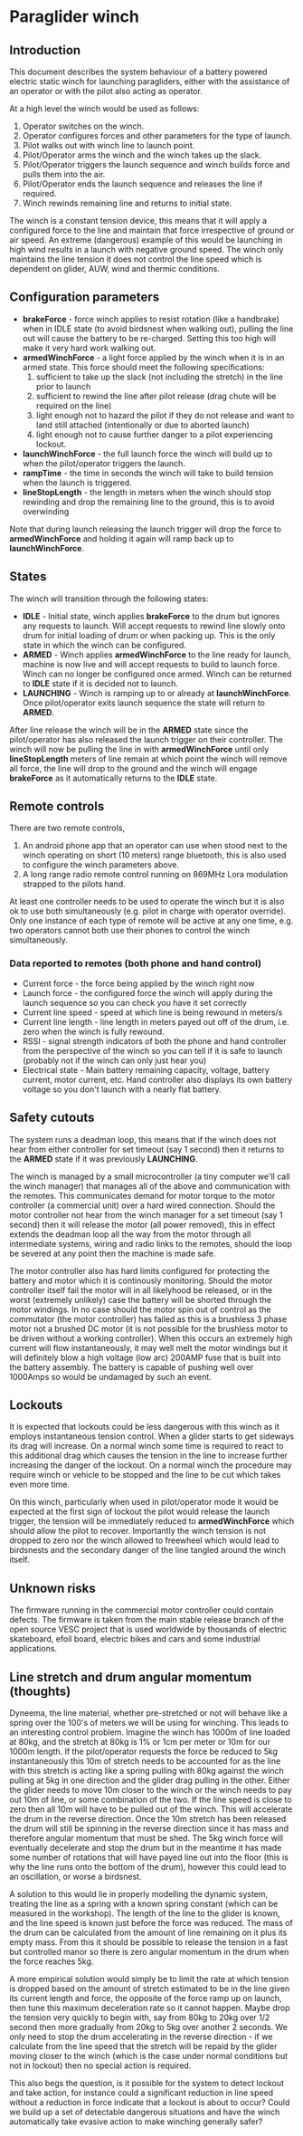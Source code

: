 # Paraglider winch

## Introduction
This document describes the system behaviour of a battery powered electric static winch for launching paragliders, either with the assistance of an operator or with the pilot also acting as operator.

At a high level the winch would be used as follows:
1. Operator switches on the winch.
2. Operator configures forces and other parameters for the type of launch.
3. Pilot walks out with winch line to launch point.
4. Pilot/Operator arms the winch and the winch takes up the slack.
5. Pilot/Operator triggers the launch sequence and winch builds force and pulls them into the air.
6. Pilot/Operator ends the launch sequence and releases the line if required.
7. Winch rewinds remaining line and returns to initial state.

The winch is a constant tension device, this means that it will apply a configured force to the line and maintain that force irrespective of ground or air speed. An extreme (dangerous) example of this would be launching in high wind results in a launch with negative ground speed. The winch only maintains the line tension it does not control the line speed which is dependent on glider, AUW, wind and thermic conditions.

## Configuration parameters
* **brakeForce** -        force winch applies to resist rotation (like a handbrake) when in IDLE state (to avoid birdsnest when walking out), pulling the line out will cause the battery to be re-charged. Setting this too high will make it very hard work walking out.
* **armedWinchForce** -   a light force applied by the winch when it is in an armed state. This force should meet the following specifications:
  1. sufficient to take up the slack (not including the stretch) in the line prior to launch 
  2. sufficient to rewind the line after pilot release (drag chute will be required on the line)
  3. light enough not to hazard the pilot if they do not release and want to land still attached (intentionally or due to aborted launch)
  4. light enough not to cause further danger to a pilot experiencing lockout.
* **launchWinchForce** -  the full launch force the winch will build up to when the pilot/operator triggers the launch.
* **rampTime** -          the time in seconds the winch will take to build tension when the launch is triggered.
* **lineStopLength** -    the length in meters when the winch should stop rewinding and drop the remaining line to the ground, this is to avoid overwinding

Note that during launch releasing the launch trigger will drop the force to **armedWinchForce** and holding it again will ramp back up to **launchWinchForce**.

## States
The winch will transition through the following states:
      
* **IDLE** -       Initial state, winch applies **brakeForce** to the drum but ignores any requests to launch. Will accept requests to rewind line slowly onto drum for initial loading of drum or when packing up. This is the only state in which the winch can be configured.
* **ARMED** -      Winch applies **armedWinchForce** to the line ready for launch, machine is now live and will accept requests to build to launch force. Winch can no longer be configured once armed. Winch can be returned to **IDLE** state if it is decided not to launch.
* **LAUNCHING** -  Winch is ramping up to or already at **launchWinchForce**. Once pilot/operator exits launch sequence the state will return to **ARMED**.

After line release the winch will be in the **ARMED** state since the pilot/operator has also released the launch trigger on their controller. The winch will now be pulling the line in with **armedWinchForce** until only **lineStopLength** meters of line remain at which point the winch will remove all force, the line will drop to the ground and the winch will engage **brakeForce** as it automatically returns to the **IDLE** state.

## Remote controls
There are two remote controls, 
1. An android phone app that an operator can use when stood next to the winch operating on short (10 meters) range bluetooth, this is also used to configure the winch parameters above. 
2. A long range radio remote control running on 869MHz Lora modulation strapped to the pilots hand.

At least one controller needs to be used to operate the winch but it is also ok to use both simultaneously (e.g. pilot in charge with operator override). Only one instance of each type of remote will be active at any one time, e.g. two operators cannot both use their phones to control the winch simultaneously.

### Data reported to remotes (both phone and hand control)
* Current force -          the force being applied by the winch right now
* Launch force -           the configured force the winch will apply during the launch sequence so you can check you have it set correctly
* Current line speed -     speed at which line is being rewound in meters/s
* Current line length -    line length in meters payed out off of the drum, i.e. zero when the winch is fully rewound.
* RSSI -                   signal strength indicators of both the phone and hand controller from the perspective of the winch so you can tell if it is safe to launch (probably not if the winch can only just hear you)
* Electrical state -       Main battery remaining capacity, voltage, battery current, motor current, etc. Hand controller also displays its own battery voltage so you don't launch with a nearly flat battery.


## Safety cutouts
The system runs a deadman loop, this means that if the winch does not hear from either controller for set timeout (say 1 second) then it returns to the **ARMED** state if it was previously **LAUNCHING**. 

The winch is managed by a small microcontroller (a tiny computer we'll call the winch manager) that manages all of the above and communication with the remotes. This communicates demand for motor torque to the motor controller (a commercial unit) over a hard wired connection. Should the motor controller not hear from
the winch manager for a set timeout (say 1 second) then it will release the motor (all power removed), this in effect extends the deadman loop all the way from the motor through all intermediate systems, wiring and radio links to the remotes, should the loop be severed at any point 
then the machine is made safe. 

The motor controller also has hard limits configured for protecting the battery and motor which it is continously monitoring. Should the motor controller itself fail the motor will in all likelyhood be released, or in the worst (extremely unlikely) 
case the battery will be shorted through the motor windings. In no case should the motor spin out of control as the commutator (the motor controller) has failed as this is a brushless 3 phase motor not a brushed DC motor (it is not possible for the brushless motor to be driven without a working controller). When this occurs an extremely 
high current will flow instantaneously, it may well melt the motor windings but it will definitely blow a high voltage (low arc) 200AMP fuse that is built into the battery assembly. The battery is capable of pushing well over 1000Amps so would be undamaged
by such an event.

## Lockouts
It is expected that lockouts could be less dangerous with this winch as it employs instantaneous tension control. When a glider starts to get sideways its drag will increase. On a normal winch some time is required to react to this additional drag which causes the tension in the line to increase further increasing the danger of the lockout. On a normal winch the procedure may require winch or vehicle to be stopped and the line to be cut which takes even more time. 

On this winch, particularly when used in pilot/operator mode it would be expected at the first sign of lockout the pilot would release the launch trigger, the tension will be immediately reduced to **armedWinchForce** which should allow the pilot to recover. Importantly the winch tension is not dropped to zero nor the winch allowed to freewheel which would lead to birdsnests and the secondary danger of the line tangled around the winch itself.

## Unknown risks
The firmware running in the commercial motor controller could contain defects. The firmware is taken from the main stable release branch of the open source VESC project that is used worldwide by thousands of electric skateboard, efoil board, electric bikes and cars and some industrial applications.

## Line stretch and drum angular momentum (thoughts)
Dyneema, the line material, whether pre-stretched or not will behave like a spring over the 100's of meters we will be using for winching. This leads to an interesting control problem. Imagine the winch has 1000m of line loaded at 80kg, and the stretch at 80kg is 1% or 1cm per meter or 10m for our 1000m length. If the pilot/operator requests the force be reduced to 5kg instantaneously this 10m of stretch needs to be accounted for as the line with this stretch is acting like a spring pulling with 80kg against the winch pulling at 5kg in one direction and the glider drag pulling in the other. Either the glider needs to move 10m closer to the winch or the winch needs to pay out 10m of line, or some combination of the two. If the line speed is close to zero then all 10m will have to be pulled out of the winch. This will accelerate the drum in the reverse direction. Once the 10m stretch has been released the drum will still be spinning in the reverse direction since it has mass and therefore angular momentum that must be shed. The 5kg winch force will eventually decelerate and stop the drum but in the meantime it has made some number of rotations that will have payed line out into the floor (this is why the line runs onto the bottom of the drum), however this could lead to an oscillation, or worse a birdsnest.

A solution to this would lie in properly modelling the dynamic system, treating the line as a spring with a known spring constant (which can be measured in the workshop). The length of the line to the glider is known, and the line speed is known just before the force was reduced. The mass of the drum can be calculated from the amount of line remaining on it plus its empty mass. From this it should be possible to release the tension in a fast but controlled manor so there is zero angular momentum in the drum when the force reaches 5kg.

A more empirical solution would simply be to limit the rate at which tension is dropped based on the amount of stretch estimated to be in the line given its current length and force, the opposite of the force ramp up on launch, then tune this maximum deceleration rate so it cannot happen. Maybe drop the tension very quickly to begin with, say from 80kg to 20kg over 1/2 second then more gradually from 20kg to 5kg over another 2 seconds. We only need to stop the drum accelerating in the reverse direction - if we calculate from the line speed that the stretch will be repaid by the glider moving closer to the winch (which is the case under normal conditions but not in lockout) then no special action is required. 

This also begs the question, is it possible for the system to detect lockout and take action, for instance could a significant reduction in line speed without a reduction in force indicate that a lockout is about to occur? Could we build up a set of detectable dangerous situations and have the winch automatically take evasive action to make winching generally safer?

